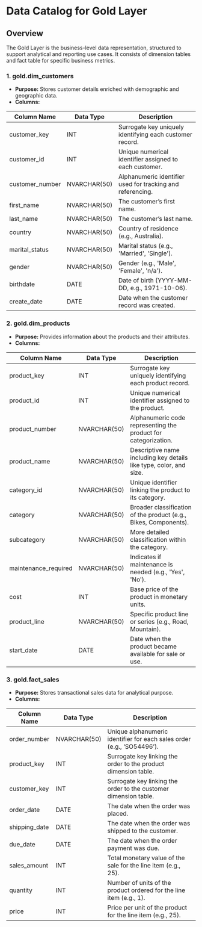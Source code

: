 # Data Catalog for Gold Layer
## Overview
The Gold Layer is the business-level data representation, structured to support analytical and reporting use cases. It consists of dimension tables and fact table for specific business metrics.
### 1. gold.dim_customers  
- **Purpose:** Stores customer details enriched with demographic and geographic data.  
- **Columns:**

| Column Name      | Data Type     | Description |
|-----------------|--------------|--------------------------------------------------------------|
| customer_key    | INT          | Surrogate key uniquely identifying each customer record. |
| customer_id     | INT          | Unique numerical identifier assigned to each customer. |
| customer_number | NVARCHAR(50) | Alphanumeric identifier used for tracking and referencing. |
| first_name      | NVARCHAR(50) | The customer’s first name. |
| last_name       | NVARCHAR(50) | The customer’s last name. |
| country         | NVARCHAR(50) | Country of residence (e.g., Australia). |
| marital_status  | NVARCHAR(50) | Marital status (e.g., 'Married', 'Single'). |
| gender          | NVARCHAR(50) | Gender (e.g., 'Male', 'Female', 'n/a'). |
| birthdate       | DATE         | Date of birth (YYYY-MM-DD, e.g., 1971-10-06). |
| create_date     | DATE         | Date when the customer record was created. |


### 2. gold.dim_products
- **Purpose:** Provides information about the products and their attributes.
- **Columns:**

| Column Name            | Data Type     | Description |
|------------------------|--------------|--------------------------------------------------------------|
| product_key           | INT          | Surrogate key uniquely identifying each product record. |
| product_id            | INT          | Unique numerical identifier assigned to the product. |
| product_number        | NVARCHAR(50) | Alphanumeric code representing the product for categorization. |
| product_name          | NVARCHAR(50) | Descriptive name including key details like type, color, and size. |
| category_id          | NVARCHAR(50) | Unique identifier linking the product to its category. |
| category             | NVARCHAR(50) | Broader classification of the product (e.g., Bikes, Components). |
| subcategory         | NVARCHAR(50) | More detailed classification within the category. |
| maintenance_required | NVARCHAR(50) | Indicates if maintenance is needed (e.g., 'Yes', 'No'). |
| cost                 | INT          | Base price of the product in monetary units. |
| product_line         | NVARCHAR(50) | Specific product line or series (e.g., Road, Mountain). |
| start_date          | DATE         | Date when the product became available for sale or use. |

### 3. gold.fact_sales
- **Purpose:** Stores transactional sales data for analytical purpose.
-	**Columns:**

| Column Name     | Data Type     | Description |
|----------------|--------------|--------------------------------------------------------------|
| order_number   | NVARCHAR(50) | Unique alphanumeric identifier for each sales order (e.g., ‘SO54496’). |
| product_key    | INT          | Surrogate key linking the order to the product dimension table. |
| customer_key   | INT          | Surrogate key linking the order to the customer dimension table. |
| order_date     | DATE         | The date when the order was placed. |
| shipping_date  | DATE         | The date when the order was shipped to the customer. |
| due_date       | DATE         | The date when the order payment was due. |
| sales_amount   | INT          | Total monetary value of the sale for the line item (e.g., 25). |
| quantity       | INT          | Number of units of the product ordered for the line item (e.g., 1). |
| price          | INT          | Price per unit of the product for the line item (e.g., 25). |

